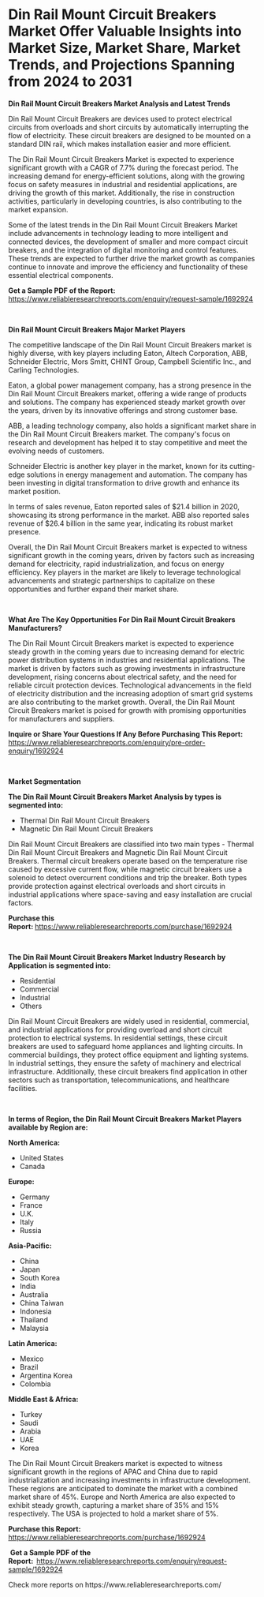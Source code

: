 <p><h1>Din Rail Mount Circuit Breakers Market Offer Valuable Insights into Market Size, Market Share, Market Trends, and Projections Spanning from 2024 to 2031</h1></p><p><strong>Din Rail Mount Circuit Breakers Market Analysis and Latest Trends</strong></p>
<p><p>Din Rail Mount Circuit Breakers are devices used to protect electrical circuits from overloads and short circuits by automatically interrupting the flow of electricity. These circuit breakers are designed to be mounted on a standard DIN rail, which makes installation easier and more efficient.</p><p>The Din Rail Mount Circuit Breakers Market is expected to experience significant growth with a CAGR of 7.7% during the forecast period. The increasing demand for energy-efficient solutions, along with the growing focus on safety measures in industrial and residential applications, are driving the growth of this market. Additionally, the rise in construction activities, particularly in developing countries, is also contributing to the market expansion.</p><p>Some of the latest trends in the Din Rail Mount Circuit Breakers Market include advancements in technology leading to more intelligent and connected devices, the development of smaller and more compact circuit breakers, and the integration of digital monitoring and control features. These trends are expected to further drive the market growth as companies continue to innovate and improve the efficiency and functionality of these essential electrical components.</p></p>
<p><strong>Get a Sample PDF of the Report:&nbsp;</strong> <a href="https://www.reliableresearchreports.com/enquiry/request-sample/1692924">https://www.reliableresearchreports.com/enquiry/request-sample/1692924</a></p>
<p>&nbsp;</p>
<p><strong>Din Rail Mount Circuit Breakers Major Market Players</strong></p>
<p><p>The competitive landscape of the Din Rail Mount Circuit Breakers market is highly diverse, with key players including Eaton, Altech Corporation, ABB, Schneider Electric, Mors Smitt, CHINT Group, Campbell Scientific Inc., and Carling Technologies. </p><p>Eaton, a global power management company, has a strong presence in the Din Rail Mount Circuit Breakers market, offering a wide range of products and solutions. The company has experienced steady market growth over the years, driven by its innovative offerings and strong customer base.</p><p>ABB, a leading technology company, also holds a significant market share in the Din Rail Mount Circuit Breakers market. The company's focus on research and development has helped it to stay competitive and meet the evolving needs of customers.</p><p>Schneider Electric is another key player in the market, known for its cutting-edge solutions in energy management and automation. The company has been investing in digital transformation to drive growth and enhance its market position.</p><p>In terms of sales revenue, Eaton reported sales of $21.4 billion in 2020, showcasing its strong performance in the market. ABB also reported sales revenue of $26.4 billion in the same year, indicating its robust market presence.</p><p>Overall, the Din Rail Mount Circuit Breakers market is expected to witness significant growth in the coming years, driven by factors such as increasing demand for electricity, rapid industrialization, and focus on energy efficiency. Key players in the market are likely to leverage technological advancements and strategic partnerships to capitalize on these opportunities and further expand their market share.</p></p>
<p>&nbsp;</p>
<p><strong>What Are The Key Opportunities For Din Rail Mount Circuit Breakers Manufacturers?</strong></p>
<p><p>The Din Rail Mount Circuit Breakers market is expected to experience steady growth in the coming years due to increasing demand for electric power distribution systems in industries and residential applications. The market is driven by factors such as growing investments in infrastructure development, rising concerns about electrical safety, and the need for reliable circuit protection devices. Technological advancements in the field of electricity distribution and the increasing adoption of smart grid systems are also contributing to the market growth. Overall, the Din Rail Mount Circuit Breakers market is poised for growth with promising opportunities for manufacturers and suppliers.</p></p>
<p><strong>Inquire or Share Your Questions If Any Before Purchasing This Report:</strong> <a href="https://www.reliableresearchreports.com/enquiry/pre-order-enquiry/1692924">https://www.reliableresearchreports.com/enquiry/pre-order-enquiry/1692924</a></p>
<p>&nbsp;</p>
<p><strong>Market Segmentation</strong></p>
<p><strong>The Din Rail Mount Circuit Breakers Market Analysis by types is segmented into:</strong></p>
<p><ul><li>Thermal Din Rail Mount Circuit Breakers</li><li>Magnetic Din Rail Mount Circuit Breakers</li></ul></p>
<p><p>Din Rail Mount Circuit Breakers are classified into two main types - Thermal Din Rail Mount Circuit Breakers and Magnetic Din Rail Mount Circuit Breakers. Thermal circuit breakers operate based on the temperature rise caused by excessive current flow, while magnetic circuit breakers use a solenoid to detect overcurrent conditions and trip the breaker. Both types provide protection against electrical overloads and short circuits in industrial applications where space-saving and easy installation are crucial factors.</p></p>
<p><strong>Purchase this Report:&nbsp;</strong><a href="https://www.reliableresearchreports.com/purchase/1692924">https://www.reliableresearchreports.com/purchase/1692924</a></p>
<p>&nbsp;</p>
<p><strong>The Din Rail Mount Circuit Breakers Market Industry Research by Application is segmented into:</strong></p>
<p><ul><li>Residential</li><li>Commercial</li><li>Industrial</li><li>Others</li></ul></p>
<p><p>Din Rail Mount Circuit Breakers are widely used in residential, commercial, and industrial applications for providing overload and short circuit protection to electrical systems. In residential settings, these circuit breakers are used to safeguard home appliances and lighting circuits. In commercial buildings, they protect office equipment and lighting systems. In industrial settings, they ensure the safety of machinery and electrical infrastructure. Additionally, these circuit breakers find application in other sectors such as transportation, telecommunications, and healthcare facilities.</p></p>
<p>&nbsp;</p>
<p><strong>In terms of Region, the Din Rail Mount Circuit Breakers Market Players available by Region are:</strong></p>
<p>
    <p> <strong> North America: </strong>
        <ul>
            <li>United States</li>
            <li>Canada</li>
        </ul>
        </p> 
    <p> <strong> Europe: </strong>
        <ul>
            <li>Germany</li>
            <li>France</li>
            <li>U.K.</li>
            <li>Italy</li>
            <li>Russia</li>
        </ul>
        </p> 
    <p> <strong> Asia-Pacific: </strong>
        <ul>
            <li>China</li>
            <li>Japan</li>
            <li>South Korea</li>
            <li>India</li>
            <li>Australia</li>
            <li>China Taiwan</li>
            <li>Indonesia</li>
            <li>Thailand</li>
            <li>Malaysia</li>
        </ul>
        </p> 
    <p> <strong> Latin America: </strong>
        <ul>
            <li>Mexico</li>
            <li>Brazil</li>
            <li>Argentina Korea</li>
            <li>Colombia</li>
        </ul>
        </p> 
    <p> <strong> Middle East & Africa: </strong>
        <ul>
            <li>Turkey</li>
            <li>Saudi</li>
            <li>Arabia</li>
            <li>UAE</li>
            <li>Korea</li>
        </ul>
    </p>
    </p>
<p><p>The Din Rail Mount Circuit Breakers market is expected to witness significant growth in the regions of APAC and China due to rapid industrialization and increasing investments in infrastructure development. These regions are anticipated to dominate the market with a combined market share of 45%. Europe and North America are also expected to exhibit steady growth, capturing a market share of 35% and 15% respectively. The USA is projected to hold a market share of 5%.</p></p>
<p><strong>Purchase this Report: </strong><a href="https://www.reliableresearchreports.com/purchase/1692924">https://www.reliableresearchreports.com/purchase/1692924</a></p>
<p>&nbsp;<strong>Get a Sample PDF of the Report:&nbsp;&nbsp;</strong><a href="https://www.reliableresearchreports.com/enquiry/request-sample/1692924">https://www.reliableresearchreports.com/enquiry/request-sample/1692924</a></p>
<p><strong></strong></p>
<p>Check more reports on https://www.reliableresearchreports.com/</p>